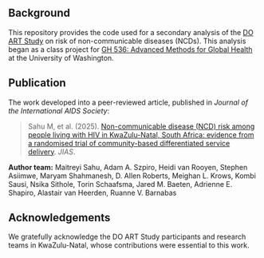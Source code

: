 ## Background

This repository provides the code used for a secondary analysis of the [DO ART Study](https://www.thelancet.com/retrieve/pii/S2214109X20303132) on risk of non-communicable diseases (NCDs). This analysis began as a class project for [GH 536: Advanced Methods for Global Health](https://myplan.uw.edu/course/#/courses/G%20H536) at the University of Washington.  

## Publication

The work developed into a peer-reviewed article, published in *Journal of the International AIDS Society*:

> Sahu M, et al. (2025). [Non-communicable disease (NCD) risk among people living with HIV in KwaZulu-Natal, South Africa: evidence from a randomised trial of community-based differentiated service delivery]([ttps://onlinelibrary-wiley-com.ezp-prod1.hul.harvard.edu/doi/10.1002/jia2.26513). *JIAS*.

**Author team:** Maitreyi Sahu, Adam A. Szpiro, Heidi van Rooyen, Stephen Asiimwe, Maryam Shahmanesh, D. Allen Roberts, Meighan L. Krows, Kombi Sausi, Nsika Sithole, Torin Schaafsma, Jared M. Baeten, Adrienne E. Shapiro, Alastair van Heerden, Ruanne V. Barnabas 

## Acknowledgements
We gratefully acknowledge the DO ART Study participants and research teams in KwaZulu-Natal, whose contributions were essential to this work.
